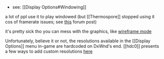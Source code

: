 - see: [[Display Options#Windowing]]

a lot of ppl use it to play windowed (but [[Thermospore]] stopped using it cos of framerate issues; see [this](https://sourceforge.net/p/dxwnd/discussion/general/thread/e9e75ac2/) forum post)

it's pretty sick tho you can mess with the graphics, like [wireframe mode](https://www.youtube.com/watch?v=d3tdIUEKoS0)

Unfortunately, believe it or not, the resolutions available in the [[Display Options]] menu in-game are hardcoded on DxWnd's end. [[hdc0]] presents a few ways to add custom resolutions [here](https://discord.com/channels/313375426112389123/408694062862958592/420089939284328448)